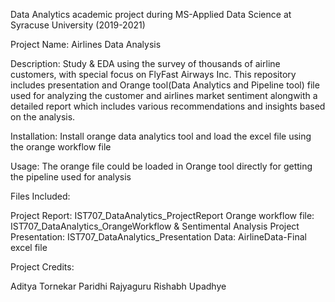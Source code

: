 Data Analytics academic project during MS-Applied Data Science at Syracuse University (2019-2021)

Project Name: Airlines Data Analysis

Description: 
Study & EDA using the survey of thousands of airline customers, with special focus on FlyFast Airways Inc. 
This repository includes presentation and Orange tool(Data Analytics and Pipeline tool) file used for analyzing the customer 
and airlines market sentiment alongwith a detailed report which includes various recommendations and insights based on the analysis.

Installation: 
Install orange data analytics tool and load the excel file using the orange workflow file

Usage: The orange file could be loaded in Orange tool directly for getting the pipeline used for analysis

Files Included:

Project Report: IST707_DataAnalytics_ProjectReport
Orange workflow file: IST707_DataAnalytics_OrangeWorkflow & Sentimental Analysis 
Project Presentation: IST707_DataAnalytics_Presentation
Data: AirlineData-Final excel file


Project Credits:

Aditya Tornekar
Paridhi Rajyaguru
Rishabh Upadhye